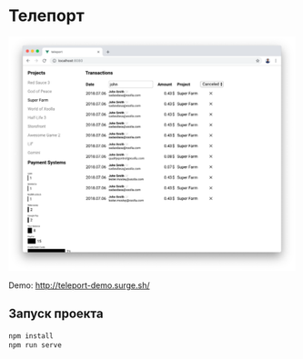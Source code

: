 # Телепорт

<img src="/img/screenshot.png">

Demo: <a href="http://teleport-demo.surge.sh/">http://teleport-demo.surge.sh/</a>

## Запуск проекта
```
npm install
npm run serve
```